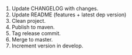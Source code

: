 1. Update CHANGELOG with changes.
2. Update README (features + latest dep version)
3. Clean project.
4. Publish to maven.
5. Tag release commit.
6. Merge to master.
7. Increment version in develop.